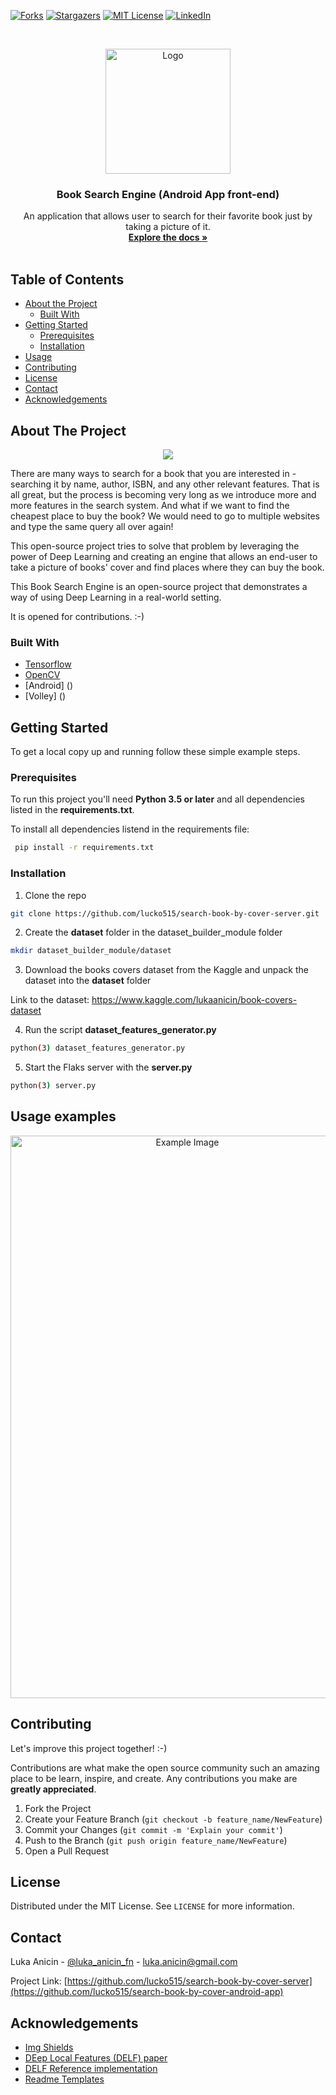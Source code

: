[![Forks][forks-shield]][forks-url]
[![Stargazers][stars-shield]][stars-url]
[![MIT License][license-shield]][license-url]
[![LinkedIn][linkedin-shield]][linkedin-url]



<!-- PROJECT LOGO -->
<br />
<p align="center">
  <a href="https://github.com/lucko515/search-book-by-cover-server">
    <img src="readme_mats/Icon.png" alt="Logo" width="200" height="200">
  </a>

  <h3 align="center">Book Search Engine (Android App front-end)</h3>

  <p align="center">
    An application that allows user to search for their favorite book just by taking a picture of it.
    <br />
    <a href="https://github.com/lucko515/search-book-by-cover-server"><strong>Explore the docs »</strong></a>
    <br />
    <br />
  </p>
</p>



<!-- TABLE OF CONTENTS -->
## Table of Contents

* [About the Project](#about-the-project)
  * [Built With](#built-with)
* [Getting Started](#getting-started)
  * [Prerequisites](#prerequisites)
  * [Installation](#installation)
* [Usage](#usage)
* [Contributing](#contributing)
* [License](#license)
* [Contact](#contact)
* [Acknowledgements](#acknowledgements)



<!-- ABOUT THE PROJECT -->
## About The Project

<p align="center">
<img src="readme_mats/project_demo.gif"></img>
</p>

There are many ways to search for a book that you are interested in -  searching it by name, author, ISBN, and any other relevant features. That is all great, but the process is becoming very long as we introduce more and more features in the search system. And what if we want to find the cheapest place to buy the book? We would need to go to multiple websites and type the same query all over again! 

This open-source project tries to solve that problem by leveraging the power of Deep Learning and creating an engine that allows an end-user to take a picture of books' cover and find places where they can buy the book. 

This Book Search Engine is an open-source project that demonstrates a way of using Deep Learning in a real-world setting. 

It is opened for contributions. :-)


### Built With
* [Tensorflow](https://www.tensorflow.org/)
* [OpenCV](https://opencv.org/)
* [Android] ()
* [Volley] ()



<!-- GETTING STARTED -->
## Getting Started

To get a local copy up and running follow these simple example steps.

### Prerequisites

To run this project you'll need **Python 3.5 or later** and all dependencies listed in the **requirements.txt**. 

To install all dependencies listend in the requirements file:

```sh
 pip install -r requirements.txt 
```

### Installation

1. Clone the repo
```sh
git clone https://github.com/lucko515/search-book-by-cover-server.git
```
2. Create the **dataset** folder in the dataset_builder_module folder
```sh
mkdir dataset_builder_module/dataset
```
3. Download the books covers dataset from the Kaggle and unpack the dataset into the **dataset** folder

Link to the dataset: https://www.kaggle.com/lukaanicin/book-covers-dataset

4. Run the script **dataset_features_generator.py**
```sh
python(3) dataset_features_generator.py
```
5. Start the Flaks server with the **server.py**
```sh
python(3) server.py
```

<!-- USAGE EXAMPLES -->
## Usage examples

<p align="center"> 
   <img src="readme_mats/book_search_examples.jpg" alt="Example Image" width="550" height="900">
</p>
  


<!-- CONTRIBUTING -->
## Contributing

Let's improve this project together! :-)

Contributions are what make the open source community such an amazing place to be learn, inspire, and create. Any contributions you make are **greatly appreciated**. 

1. Fork the Project
2. Create your Feature Branch (`git checkout -b feature_name/NewFeature`)
3. Commit your Changes (`git commit -m 'Explain your commit'`)
4. Push to the Branch (`git push origin feature_name/NewFeature`)
5. Open a Pull Request



<!-- LICENSE -->
## License

Distributed under the MIT License. See `LICENSE` for more information.



<!-- CONTACT -->
## Contact

Luka Anicin - [@luka_anicin_fn](https://twitter.com/luka_anicin_fn) - luka.anicin@gmail.com

Project Link: [https://github.com/lucko515/search-book-by-cover-server](https://github.com/lucko515/search-book-by-cover-android-app)



<!-- ACKNOWLEDGEMENTS -->
## Acknowledgements
* [Img Shields](https://shields.io)
* [DEep Local Features (DELF) paper](https://arxiv.org/pdf/1612.06321.pdf)
* [DELF Reference implementation](https://www.dlology.com/blog/easy-landmark-image-recognition-with-tensorflow-hub-delf-module/)
* [Readme Templates](https://github.com/othneildrew)





<!-- MARKDOWN LINKS & IMAGES -->
[forks-shield]: https://img.shields.io/github/forks/lucko515/search-book-by-cover-android-app.svg?style=flat-square
[forks-url]: https://github.com/othneildrew/search-book-by-cover-android-app/network/members
[stars-shield]: https://img.shields.io/github/stars/lucko515/search-book-by-cover-android-app.svg?style=flat-square
[stars-url]: https://github.com/othneildrew/search-book-by-cover-android-app/stargazers
[license-shield]: https://img.shields.io/github/license/lucko515/search-book-by-cover-android-app.svg?style=flat-square
[license-url]: https://github.com/lucko515/search-book-by-cover-android-app/blob/master/LICENSE.txt
[linkedin-shield]: https://img.shields.io/badge/-LinkedIn-black.svg?style=flat-square&logo=linkedin&colorB=555
[linkedin-url]: https://www.linkedin.com/in/luka-anicin/
